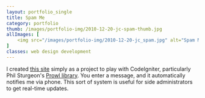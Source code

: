```yaml
---
layout: portfolio_single
title: Spam Me
category: portfolio
thumb: /images/portfolio-img/2010-12-20-jc-spam-thumb.jpg
allImages: [
    <img src="/images/portfolio-img/2010-12-20-jc_spam.jpg" alt="Spam Me" width="600" height="460"/ class="center">
]
classes: web design development
---
```


I created [this site](http://joshuacody.net/spam/) simply as a project to play with CodeIgniter, particularly Phil Sturgeon's [Prowl library](http://philsturgeon.co.uk/code/codeigniter-prowl). You enter a message, and it automatically notifies me via phone. This sort of system is useful for side administrators to get real-time updates.